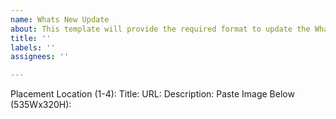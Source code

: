 ```yaml
---
name: Whats New Update
about: This template will provide the required format to update the Whats new page
title: ''
labels: ''
assignees: ''

---
```


Placement Location (1-4):
Title:
URL:
Description:
Paste Image Below (535Wx320H):
